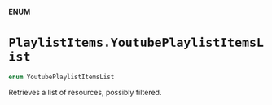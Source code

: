 **ENUM**

# `PlaylistItems.YoutubePlaylistItemsList`

```swift
enum YoutubePlaylistItemsList
```

Retrieves a list of resources, possibly filtered.
